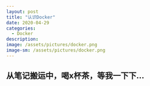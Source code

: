```yaml
---
layout: post
title: "认识Docker"
date: 2020-04-29
categories:
  - Docker
description:
image: /assets/pictures/docker.png
image-sm: /assets/pictures/docker.png
---
```


## 从笔记搬运中，喝x杯茶，等我一下下...
